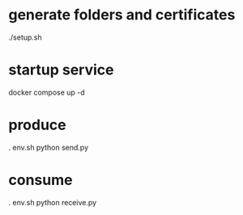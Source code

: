 
# generate folders and certificates
./setup.sh

# startup service
docker compose up -d

# produce
. env.sh
python send.py

# consume
. env.sh
python receive.py
